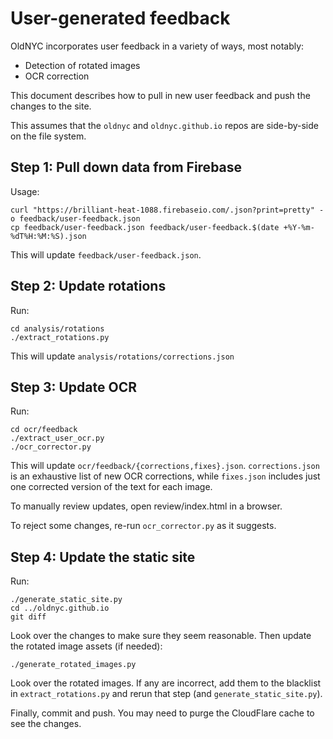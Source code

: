 # User-generated feedback

OldNYC incorporates user feedback in a variety of ways, most notably:

  * Detection of rotated images
  * OCR correction

This document describes how to pull in new user feedback and push the
changes to the site.

This assumes that the `oldnyc` and `oldnyc.github.io` repos are
side-by-side on the file system.

## Step 1: Pull down data from Firebase

Usage:

    curl "https://brilliant-heat-1088.firebaseio.com/.json?print=pretty" -o feedback/user-feedback.json
    cp feedback/user-feedback.json feedback/user-feedback.$(date +%Y-%m-%dT%H:%M:%S).json

This will update `feedback/user-feedback.json`.

## Step 2: Update rotations

Run:

    cd analysis/rotations
    ./extract_rotations.py

This will update `analysis/rotations/corrections.json`

## Step 3: Update OCR

Run:

    cd ocr/feedback
    ./extract_user_ocr.py
    ./ocr_corrector.py

This will update `ocr/feedback/{corrections,fixes}.json`.
`corrections.json` is an exhaustive list of new OCR corrections, while
`fixes.json` includes just one corrected version of the text for each
image.

To manually review updates, open review/index.html in a browser.

To reject some changes, re-run `ocr_corrector.py` as it suggests.

## Step 4: Update the static site

Run:

    ./generate_static_site.py
    cd ../oldnyc.github.io
    git diff

Look over the changes to make sure they seem reasonable. Then update the
rotated image assets (if needed):

    ./generate_rotated_images.py

Look over the rotated images. If any are incorrect, add them to the blacklist
in `extract_rotations.py` and rerun that step (and `generate_static_site.py`).

Finally, commit and push. You may need to purge the CloudFlare cache to
see the changes.
